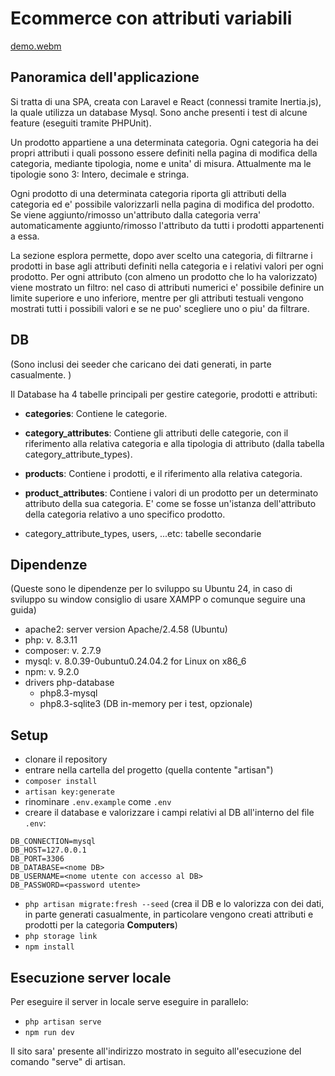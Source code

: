 # Ecommerce con attributi variabili

[demo.webm](https://github.com/user-attachments/assets/8a3bc675-5566-4e81-b3fa-14757edb67e4)

## Panoramica dell'applicazione

Si tratta di una SPA, creata con Laravel e React (connessi tramite Inertia.js), la quale utilizza un database Mysql. Sono anche presenti i test di alcune feature (eseguiti tramite PHPUnit).

Un prodotto appartiene a una determinata categoria. Ogni categoria ha dei propri attributi i quali possono essere definiti nella pagina di modifica della categoria, mediante tipologia, nome e unita' di misura. Attualmente ma le tipologie sono 3: Intero, decimale e stringa.

Ogni prodotto di una determinata categoria riporta gli attributi della categoria ed e' possibile valorizzarli nella pagina di modifica del prodotto. Se viene aggiunto/rimosso un'attributo dalla categoria verra' automaticamente aggiunto/rimosso l'attributo da tutti i prodotti appartenenti a essa.

La sezione esplora permette, dopo aver scelto una categoria, di filtrarne i prodotti in base agli attributi definiti nella categoria e i relativi valori per ogni prodotto. Per ogni attributo (con almeno un prodotto che lo ha valorizzato) viene mostrato un filtro: nel caso di attributi numerici e' possibile definire un limite superiore e uno inferiore, mentre per gli attributi testuali vengono mostrati tutti i possibili valori e se ne puo' scegliere uno o piu' da filtrare.

## DB

(Sono inclusi dei seeder che caricano dei dati generati, in parte casualmente. )

Il Database ha 4 tabelle principali per gestire categorie, prodotti e attributi:

- **categories**: Contiene le categorie.

- **category_attributes**: Contiene gli attributi delle categorie, con il riferimento alla relativa categoria e alla tipologia di attributo (dalla tabella category_attribute_types).

- **products**: Contiene i prodotti, e il riferimento alla relativa categoria.

- **product_attributes**: Contiene i valori di un prodotto per un determinato attributo della sua categoria. E' come se fosse un'istanza dell'attributo della categoria relativo a uno specifico prodotto.

- category_attribute_types, users, ...etc: tabelle secondarie

## Dipendenze

(Queste sono le dipendenze per lo sviluppo su Ubuntu 24, in caso di sviluppo su window consiglio di usare XAMPP o comunque seguire una guida)

- apache2: server version Apache/2.4.58 (Ubuntu)
- php: v. 8.3.11
- composer: v. 2.7.9
- mysql: v. 8.0.39-0ubuntu0.24.04.2 for Linux on x86_6
- npm: v. 9.2.0
- drivers php-database
	- php8.3-mysql
	- php8.3-sqlite3 (DB in-memory per i test, opzionale)

## Setup

- clonare il repository
- entrare nella cartella del progetto (quella contente "artisan")
- `composer install`
- `artisan key:generate`
- rinominare `.env.example` come `.env`
- creare il database e valorizzare i campi relativi al DB all'interno del file `.env`:
```
DB_CONNECTION=mysql
DB_HOST=127.0.0.1
DB_PORT=3306
DB_DATABASE=<nome DB>
DB_USERNAME=<nome utente con accesso al DB>
DB_PASSWORD=<password utente>
```
- `php artisan migrate:fresh --seed` (crea il DB e lo valorizza con dei dati, in parte generati casualmente, in particolare vengono creati attributi e prodotti per la categoria **Computers**)
- `php storage link`
- `npm install`

## Esecuzione server locale

Per eseguire il server in locale serve eseguire in parallelo:
- `php artisan serve`
- `npm run dev`

Il sito sara' presente all'indirizzo mostrato in seguito all'esecuzione del comando "serve" di artisan.
